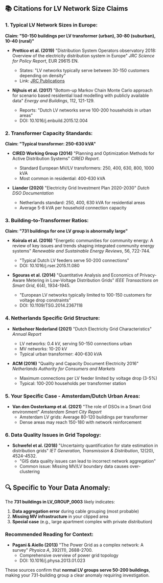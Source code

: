 ## 📚 **Citations for LV Network Size Claims**

### **1. Typical LV Network Sizes in Europe:**

**Claim: "50-150 buildings per LV transformer (urban), 30-80 (suburban), 10-40 (rural)"**

- **Prettico et al. (2019)** "Distribution System Operators observatory 2018: Overview of the electricity distribution system in Europe" *JRC Science for Policy Report*, EUR 29615 EN. 
  - States: "LV networks typically serve between 30-150 customers depending on density"
  - Link: [JRC Publications](https://publications.jrc.ec.europa.eu/repository/handle/JRC113926)

- **Nijhuis et al. (2017)** "Bottom-up Markov Chain Monte Carlo approach for scenario based residential load modelling with publicly available data" *Energy and Buildings*, 112, 121-129.
  - Reports: "Dutch LV networks serve 100-200 households in urban areas"
  - DOI: 10.1016/j.enbuild.2015.12.004

### **2. Transformer Capacity Standards:**

**Claim: "Typical transformer: 250-630 kVA"**

- **CIRED Working Group (2014)** "Planning and Optimization Methods for Active Distribution Systems" *CIRED Report*.
  - Standard European MV/LV transformers: 250, 400, 630, 800, 1000 kVA
  - Most common in residential: 400-630 kVA

- **Liander (2020)** "Electricity Grid Investment Plan 2020-2030" *Dutch DSO Documentation*
  - Netherlands standard: 250, 400, 630 kVA for residential areas
  - Average 5-8 kVA per household connection capacity

### **3. Building-to-Transformer Ratios:**

**Claim: "731 buildings for one LV group is abnormally large"**

- **Koirala et al. (2016)** "Energetic communities for community energy: A review of key issues and trends shaping integrated community energy systems" *Renewable and Sustainable Energy Reviews*, 56, 722-744.
  - "Typical Dutch LV feeders serve 50-200 connections"
  - DOI: 10.1016/j.rser.2015.11.080

- **Sgouras et al. (2014)** "Quantitative Analysis and Economics of Privacy-Aware Metering in Low-Voltage Distribution Grids" *IEEE Transactions on Smart Grid*, 6(4), 1934-1945.
  - "European LV networks typically limited to 100-150 customers for voltage drop constraints"
  - DOI: 10.1109/TSG.2014.2367118

### **4. Netherlands Specific Grid Structure:**

- **Netbeheer Nederland (2021)** "Dutch Electricity Grid Characteristics" *Annual Report*
  - LV networks: 0.4 kV, serving 50-150 connections urban
  - MV networks: 10-20 kV
  - Typical urban transformer: 400-630 kVA

- **ACM (2016)** "Quality and Capacity Document Electricity 2016" *Netherlands Authority for Consumers and Markets*
  - Maximum connections per LV feeder limited by voltage drop (3-5%)
  - Typical: 100-200 households per transformer station

### **5. Your Specific Case - Amsterdam/Dutch Urban Areas:**

- **Van den Oosterkamp et al. (2021)** "The role of DSOs in a Smart Grid environment" *Amsterdam Smart City Report*
  - Amsterdam LV grids: Average 80-120 buildings per transformer
  - Dense areas may reach 150-180 with network reinforcement

### **6. Data Quality Issues in Grid Topology:**

- **Schwefel et al. (2018)** "Uncertainty quantification for state estimation in distribution grids" *IET Generation, Transmission & Distribution*, 12(20), 4524-4532.
  - "GIS data quality issues can lead to incorrect network aggregation"
  - Common issue: Missing MV/LV boundary data causes over-clustering

## 🔍 **Specific to Your Data Anomaly:**

The **731 buildings in LV_GROUP_0003** likely indicates:

1. **Data aggregation error** during cable grouping (most probable)
2. **Missing MV infrastructure** in your clipped area
3. **Special case** (e.g., large apartment complex with private distribution)

### **Recommended Reading for Context:**

- **Pagani & Aiello (2013)** "The Power Grid as a complex network: A survey" *Physica A*, 392(11), 2688-2700.
  - Comprehensive overview of power grid topology
  - DOI: 10.1016/j.physa.2013.01.023

These sources confirm that **normal LV groups serve 50-200 buildings**, making your 731-building group a clear anomaly requiring investigation.